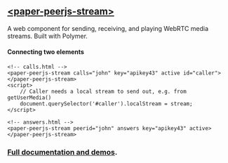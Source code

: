 
## [&lt;paper-peerjs-stream&gt;](http://mccxiv.github.io/paper-peerjs-stream/paper-peerjs-stream/)
A web component for sending, receiving, and playing WebRTC media streams. Built with Polymer.

#### Connecting two elements
```
<!-- calls.html -->
<paper-peerjs-stream calls="john" key="apikey43" active id="caller"></paper-peerjs-stream>
<script>
	// Caller needs a local stream to send out, e.g. from getUserMedia()
	document.querySelector('#caller').localStream = stream;
</script>

<!-- answers.html -->
<paper-peerjs-stream peerid="john" answers key="apikey43" active></paper-peerjs-stream>
```

### [Full documentation and demos](http://mccxiv.github.io/paper-peerjs-stream/paper-peerjs-stream/).